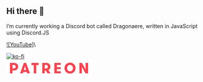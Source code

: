 ## Hi there 👋

I’m currently working a Discord bot called Dragonaere, written in JavaScript using Discord.JS

[![YouTube]](https://www.youtube.com/c/AndrewDragon)\

[![ko-fi](https://ko-fi.com/img/githubbutton_sm.svg)](https://ko-fi.com/R5R27YCVT)\
[![Patreon](assets/Patreon.png)](https://www.patreon.com/dragonaere)

<!--
**Dragonaere/Dragonaere** is a ✨ _special_ ✨ repository because its `README.md` (this file) appears on your GitHub profile.

Here are some ideas to get you started:

- 🌱 I’m currently learning ...
- 👯 I’m looking to collaborate on ...
- 🤔 I’m looking for help with ...
- 💬 Ask me about ...
- 📫 How to reach me: ...
- 😄 Pronouns: ...
- ⚡ Fun fact: ...
-->
